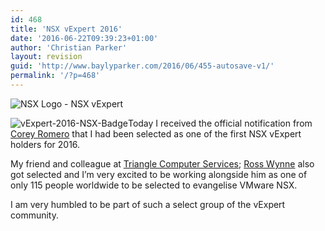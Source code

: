 ```yaml
---
id: 468
title: 'NSX vExpert 2016'
date: '2016-06-22T09:39:23+01:00'
author: 'Christian Parker'
layout: revision
guid: 'http://www.baylyparker.com/2016/06/455-autosave-v1/'
permalink: '/?p=468'
---
```


![NSX Logo - NSX vExpert](https://i0.wp.com/www.baylyparker.com/wp-content/uploads/2016/06/NSX-300x154-300x154.png?resize=300%2C154)

![vExpert-2016-NSX-Badge](https://i0.wp.com/www.baylyparker.com/wp-content/uploads/2016/06/vExpert-2016-NSX-Badge.png?resize=300%2C198)Today I received the official notification from [Corey Romero](https://twitter.com/vcommunityguy) that I had been selected as one of the first NSX vExpert holders for 2016.

My friend and colleague at [Triangle Computer Services](https://twitter.com/TriangleCS); [Ross Wynne](https://twitter.com/RossWynne) also got selected and I’m very excited to be working alongside him as one of only 115 people worldwide to be selected to evangelise VMware NSX.

I am very humbled to be part of such a select group of the vExpert community.